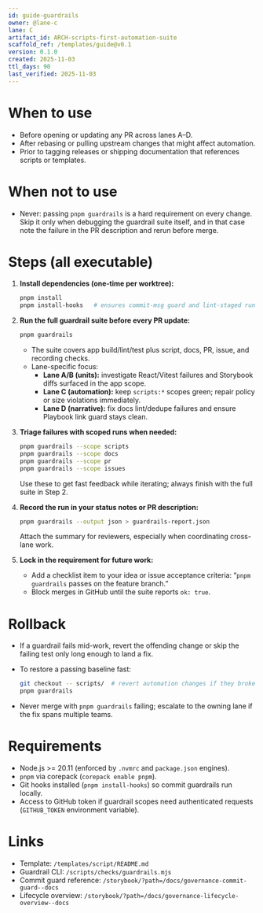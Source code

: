 ```yaml
---
id: guide-guardrails
owner: @lane-c
lane: C
artifact_id: ARCH-scripts-first-automation-suite
scaffold_ref: /templates/guide@v0.1
version: 0.1.0
created: 2025-11-03
ttl_days: 90
last_verified: 2025-11-03
---
```


# When to use

- Before opening or updating any PR across lanes A–D.
- After rebasing or pulling upstream changes that might affect automation.
- Prior to tagging releases or shipping documentation that references scripts or templates.

# When not to use

- Never: passing `pnpm guardrails` is a hard requirement on every change. Skip it only when debugging the guardrail suite itself, and in that case note the failure in the PR description and rerun before merge.

# Steps (all executable)

1. **Install dependencies (one-time per worktree):**

   ```bash
   pnpm install
   pnpm install-hooks   # ensures commit-msg guard and lint-staged run
   ```

2. **Run the full guardrail suite before every PR update:**

   ```bash
   pnpm guardrails
   ```

   - The suite covers app build/lint/test plus script, docs, PR, issue, and recording checks.
   - Lane-specific focus:
     - **Lane A/B (units):** investigate React/Vitest failures and Storybook diffs surfaced in the app scope.
     - **Lane C (automation):** keep `scripts:*` scopes green; repair policy or size violations immediately.
     - **Lane D (narrative):** fix docs lint/dedupe failures and ensure Playbook link guard stays clean.

3. **Triage failures with scoped runs when needed:**

   ```bash
   pnpm guardrails --scope scripts
   pnpm guardrails --scope docs
   pnpm guardrails --scope pr
   pnpm guardrails --scope issues
   ```

   Use these to get fast feedback while iterating; always finish with the full suite in Step 2.

4. **Record the run in your status notes or PR description:**

   ```bash
   pnpm guardrails --output json > guardrails-report.json
   ```

   Attach the summary for reviewers, especially when coordinating cross-lane work.

5. **Lock in the requirement for future work:**
   - Add a checklist item to your idea or issue acceptance criteria: “`pnpm guardrails` passes on the feature branch.”
   - Block merges in GitHub until the suite reports `ok: true`.

# Rollback

- If a guardrail fails mid-work, revert the offending change or skip the failing test only long enough to land a fix.
- To restore a passing baseline fast:

  ```bash
  git checkout -- scripts/  # revert automation changes if they broke the suite
  pnpm guardrails
  ```

- Never merge with `pnpm guardrails` failing; escalate to the owning lane if the fix spans multiple teams.

# Requirements

- Node.js >= 20.11 (enforced by `.nvmrc` and `package.json` engines).
- `pnpm` via corepack (`corepack enable pnpm`).
- Git hooks installed (`pnpm install-hooks`) so commit guardrails run locally.
- Access to GitHub token if guardrail scopes need authenticated requests (`GITHUB_TOKEN` environment variable).

# Links

- Template: `/templates/script/README.md`
- Guardrail CLI: `/scripts/checks/guardrails.mjs`
- Commit guard reference: `/storybook/?path=/docs/governance-commit-guard--docs`
- Lifecycle overview: `/storybook/?path=/docs/governance-lifecycle-overview--docs`

